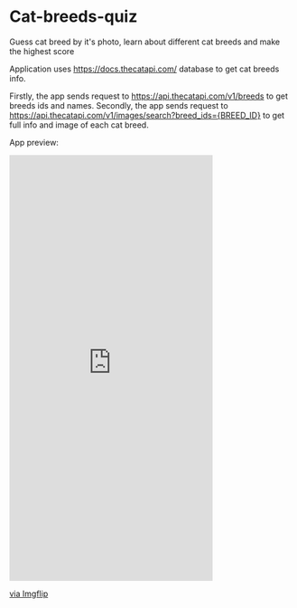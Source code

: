 # Cat-breeds-quiz
Guess cat breed by it's photo, learn about different cat breeds and make the highest score

Application uses https://docs.thecatapi.com/ database to get cat breeds info.

Firstly, the app sends request to https://api.thecatapi.com/v1/breeds to get breeds ids and names. Secondly, the app sends request to https://api.thecatapi.com/v1/images/search?breed_ids={BREED_ID} to get full info and image of each cat breed. 

App preview:
<div style="width:360px;max-width:100%;"><div style="height:0;padding-bottom:209.17%;position:relative;"><iframe width="360" height="753" style="position:absolute;top:0;left:0;width:100%;height:100%;" frameBorder="0" src="https://imgflip.com/embed/40ha99"></iframe></div><p><a href="https://imgflip.com/gif/40ha99">via Imgflip</a></p></div>
